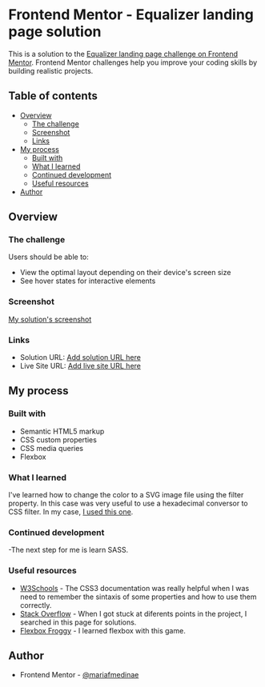 # Frontend Mentor - Equalizer landing page solution

This is a solution to the [Equalizer landing page challenge on Frontend Mentor](./preview.jpg). Frontend Mentor challenges help you improve your coding skills by building realistic projects. 

## Table of contents

- [Overview](#overview)
  - [The challenge](#the-challenge)
  - [Screenshot](#screenshot)
  - [Links](#links)
- [My process](#my-process)
  - [Built with](#built-with)
  - [What I learned](#what-i-learned)
  - [Continued development](#continued-development)
  - [Useful resources](#useful-resources)
- [Author](#author)

## Overview

### The challenge

Users should be able to:

- View the optimal layout depending on their device's screen size
- See hover states for interactive elements

### Screenshot

[My solution's screenshot](./Screenshot.png)

### Links

- Solution URL: [Add solution URL here](https://github.com/mariafmedinae/Equalizer-landing-page.git)
- Live Site URL: [Add live site URL here](https://your-live-site-url.com)

## My process

### Built with

- Semantic HTML5 markup
- CSS custom properties
- CSS media queries
- Flexbox

### What I learned

I've learned how to change the color to a SVG image file using the filter property. In this case was very useful to use a hexadecimal conversor to CSS filter. In my case, [I used this one](https://isotropic.co/tool/hex-color-to-css-filter/).

### Continued development

-The next step for me is learn SASS.

### Useful resources

- [W3Schools](https://www.w3schools.com/) - The CSS3 documentation was really helpful when I was need to remember the sintaxis of some properties and how to use them correctly.
- [Stack Overflow](https://stackoverflow.com/) - When I got stuck at diferents points in the project, I searched in this page for solutions.
- [Flexbox Froggy](https://flexboxfroggy.com/#es) - I learned flexbox with this game.

## Author

- Frontend Mentor - [@mariafmedinae](https://www.frontendmentor.io/profile/mariafmedinae)

